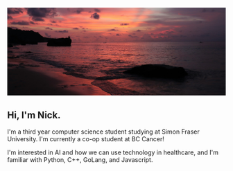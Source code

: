 ![Image Example](./sunset.jpg)

## Hi, I'm Nick. 

I'm a third year computer science student studying at  Simon Fraser University. I'm currently a co-op student at BC Cancer!

I'm interested in AI and how we can use technology in healthcare, and I'm familiar with Python, C++, GoLang, and Javascript.

<!--
**pnotato/pnotato** is a ✨ _special_ ✨ repository because its `README.md` (this file) appears on your GitHub profile.

Here are some ideas to get you started:

- 🔭 I’m currently working on ...
- 🌱 I’m currently learning ...
- 👯 I’m looking to collaborate on ...
- 🤔 I’m looking for help with ...
- 💬 Ask me about ...
- 📫 How to reach me: ...
- 😄 Pronouns: ...
- ⚡ Fun fact: ...
-->
